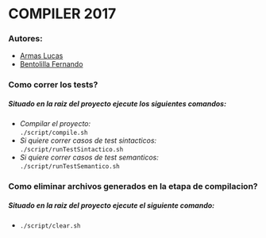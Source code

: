 # COMPILER 2017 #

### Autores: ###
- [Armas Lucas](https://github.com/larmas)
- [Bentolilla Fernando](https://github.com/fernando13)

### Como correr los tests? ###

##### Situado en la raiz del proyecto ejecute los siguientes comandos: #####
* *Compilar el proyecto:*\
 `./script/compile.sh`
* *Si quiere correr casos de test sintacticos:*\
 `./script/runTestSintactico.sh`
* *Si quiere correr casos de test semanticos:*\
 `./script/runTestSemantico.sh`

### Como eliminar archivos generados en la etapa de compilacion? ###

##### Situado en la raiz del proyecto ejecute el siguiente comando: #####
* `./script/clear.sh`
